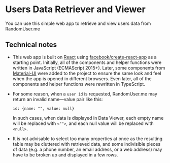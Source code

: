 # Users Data Retriever and Viewer

You can use this simple web app to retrieve and view users data from RandomUser.me

## Technical notes

*   This web app is built on [React](https://reactjs.org/) using [facebook/create-react-app](https://github.com/facebook/create-react-app) as a starting point. Initially, all of the components and helper functions were written in JavaScript (ECMAScript 2015+). Later, some components from [Material-UI](https://material-ui.com/) were added to the project to ensure the same look and feel when the app is opened in different browsers. Even later, all of the components and helper functions were rewritten in TypeScript.

*   For some reason, when a `user id` is requested, RandomUser.me may return an invalid name—value pair like this:

    `id: {name: "", value: null}`

    In such cases, when data is displayed in Data Viewer, each empty name will be replaced with `<"">`, and each null value will be replaced with `<null>`.

*   It is not advisable to select too many properties at once as the resulting table may be cluttered with retrieved data, and some indivisible pieces of data (e.g. a phone number, an email address, or a web address) may have to be broken up and displayed in a few rows.